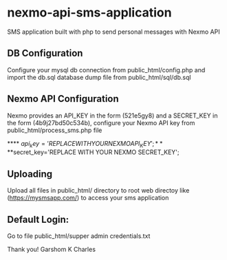 # nexmo-api-sms-application
SMS application built with php to send personal messages with Nexmo API 

## DB Configuration

Configure your mysql db connection from public_html/config.php and import the db.sql database dump file from public_html/sql/db.sql

## Nexmo API Configuration

Nexmo provides an API_KEY in the form (521e5gy8) and a SECRET_KEY in the form (4b9j27bd50c534b), configure your Nexmo API key from public_html/process_sms.php file 


**** $api_key='REPLACE WITH YOUR NEXMO API_KEY';
****$secret_key='REPLACE WITH YOUR NEXMO SECRET_KEY';

## Uploading

Upload all files in public_html/ directory to root web directoy like (https://mysmsapp.com/) to access your sms application

## Default Login:

Go to file public_html/supper admin credentials.txt


Thank you!
Garshom K Charles

